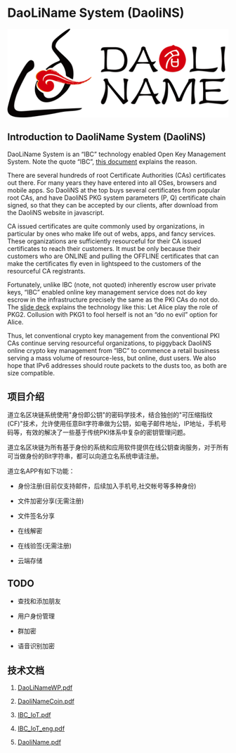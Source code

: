 # DaoLiName System (DaoliNS)

![DaoLiName](images/logoh.png)

## Introduction to DaoliName System (DaoliNS)

DaoLiName System is an “IBC” technology enabled Open Key Management System. Note the quote “IBC”, [this document](DaoliName.pdf) explains the reason.

There are several hundreds of root Certificate Authorities (CAs) certificates out there. For many years they have entered into all OSes, browsers and mobile apps. So DaoliNS at the top buys several certificates from popular root CAs, and have DaoliNS PKG system parameters (P, Q) certificate chain signed, so that they can be accepted by our clients, after download from the DaoliNS website in javascript.

CA issued certificates are quite commonly used by organizations, in particular by ones who make life out of webs, apps, and fancy services. These organizations are sufficiently resourceful for their CA issued certificates to reach their customers. It must be only because their customers who are ONLINE and pulling the OFFLINE certificates that can make the certificates fly even in lightspeed to the customers of the resourceful CA registrants.

Fortunately, unlike IBC (note, not quoted) inherently escrow user private keys, “IBC” enabled online key management service does not do key escrow in the infrastructure precisely the same as the PKI CAs do not do. The [slide deck](DaoliName.pdf) explains the technology like this: Let Alice play the role of PKG2. Collusion with PKG1 to fool herself is not an “do no evil” option for Alice.

Thus, let conventional crypto key management from the conventional PKI CAs continue serving resourceful organizations, to piggyback DaoliNS online crypto key management from “IBC” to commence a retail business serving a mass volume of resource-less, but online, dust users. We also hope that IPv6 addresses should route packets to the dusts too, as both are size compatible.

## 项目介绍

道立名区块链系统使用"身份即公钥"的密码学技术，结合独创的"可压缩指纹(CF)"技术，允许使用任意Bit字符串做为公钥，如电子邮件地址，IP地址，手机号码等，有效的解决了一些基于传统PKI体系中复杂的密钥管理问题。

道立名区块链为所有基于身份的系统和应用软件提供在线公钥查询服务，对于所有可当做身份的Bit字符串，都可以向道立名系统申请注册。

道立名APP有如下功能：

* 身份注册(目前仅支持邮件，后续加入手机号,社交帐号等多种身份)

* 文件加密分享(无需注册)

* 文件签名分享

* 在线解密

* 在线验签(无需注册)

* 云端存储

## TODO

* 查找和添加朋友

* 用户身份管理

* 群加密

* 语音识别加密

## 技术文档

1. [DaoLiNameWP.pdf](DaoLiNameWP.pdf)

2. [DaoliNameCoin.pdf](DaoliNameCoin.pdf)

3. [IBC_IoT.pdf](IBC_IoT.pdf)

4. [IBC_IoT_eng.pdf](IBC_IoT_eng.pdf)

5. [DaoliName.pdf](DaoliName.pdf)
